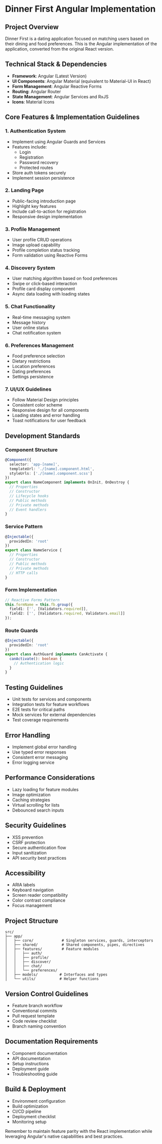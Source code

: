 # Dinner First Angular Implementation

## Project Overview
Dinner First is a dating application focused on matching users based on their dining and food preferences. This is the Angular implementation of the application, converted from the original React version.

## Technical Stack & Dependencies
- **Framework**: Angular (Latest Version)
- **UI Components**: Angular Material (equivalent to Material-UI in React)
- **Form Management**: Angular Reactive Forms
- **Routing**: Angular Router
- **State Management**: Angular Services and RxJS
- **Icons**: Material Icons

## Core Features & Implementation Guidelines

### 1. Authentication System
- Implement using Angular Guards and Services
- Features include:
  - Login
  - Registration
  - Password recovery
  - Protected routes
- Store auth tokens securely
- Implement session persistence

### 2. Landing Page
- Public-facing introduction page
- Highlight key features
- Include call-to-action for registration
- Responsive design implementation

### 3. Profile Management
- User profile CRUD operations
- Image upload capability
- Profile completion status tracking
- Form validation using Reactive Forms

### 4. Discovery System
- User matching algorithm based on food preferences
- Swipe or click-based interaction
- Profile card display component
- Async data loading with loading states

### 5. Chat Functionality
- Real-time messaging system
- Message history
- User online status
- Chat notification system

### 6. Preferences Management
- Food preference selection
- Dietary restrictions
- Location preferences
- Dating preferences
- Settings persistence

### 7. UI/UX Guidelines
- Follow Material Design principles
- Consistent color scheme
- Responsive design for all components
- Loading states and error handling
- Toast notifications for user feedback

## Development Standards

### Component Structure
```typescript
@Component({
  selector: 'app-[name]',
  templateUrl: './[name].component.html',
  styleUrls: ['./[name].component.scss']
})
export class NameComponent implements OnInit, OnDestroy {
  // Properties
  // Constructor
  // Lifecycle hooks
  // Public methods
  // Private methods
  // Event handlers
}
```

### Service Pattern
```typescript
@Injectable({
  providedIn: 'root'
})
export class NameService {
  // Properties
  // Constructor
  // Public methods
  // Private methods
  // HTTP calls
}
```

### Form Implementation
```typescript
// Reactive Forms Pattern
this.formName = this.fb.group({
  field1: ['', [Validators.required]],
  field2: ['', [Validators.required, Validators.email]]
});
```

### Route Guards
```typescript
@Injectable({
  providedIn: 'root'
})
export class AuthGuard implements CanActivate {
  canActivate(): boolean {
    // Authentication logic
  }
}
```

## Testing Guidelines
- Unit tests for services and components
- Integration tests for feature workflows
- E2E tests for critical paths
- Mock services for external dependencies
- Test coverage requirements

## Error Handling
- Implement global error handling
- Use typed error responses
- Consistent error messaging
- Error logging service

## Performance Considerations
- Lazy loading for feature modules
- Image optimization
- Caching strategies
- Virtual scrolling for lists
- Debounced search inputs

## Security Guidelines
- XSS prevention
- CSRF protection
- Secure authentication flow
- Input sanitization
- API security best practices

## Accessibility
- ARIA labels
- Keyboard navigation
- Screen reader compatibility
- Color contrast compliance
- Focus management

## Project Structure
```
src/
├── app/
│   ├── core/             # Singleton services, guards, interceptors
│   ├── shared/           # Shared components, pipes, directives
│   ├── features/         # Feature modules
│   │   ├── auth/
│   │   ├── profile/
│   │   ├── discover/
│   │   ├── chat/
│   │   └── preferences/
│   ├── models/          # Interfaces and types
│   └── utils/           # Helper functions
```

## Version Control Guidelines
- Feature branch workflow
- Conventional commits
- Pull request template
- Code review checklist
- Branch naming convention

## Documentation Requirements
- Component documentation
- API documentation
- Setup instructions
- Deployment guide
- Troubleshooting guide

## Build & Deployment
- Environment configuration
- Build optimization
- CI/CD pipeline
- Deployment checklist
- Monitoring setup

Remember to maintain feature parity with the React implementation while leveraging Angular's native capabilities and best practices.

